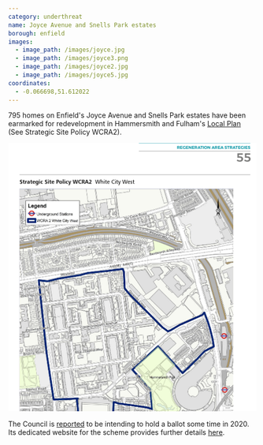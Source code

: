 ```yaml
---
category: underthreat
name: Joyce Avenue and Snells Park estates 
borough: enfield
images:
  - image_path: /images/joyce.jpg
  - image_path: /images/joyce3.png
  - image_path: /images/joyce2.jpg
  - image_path: /images/joyce5.jpg
coordinates: 
  - -0.066698,51.612022
---
```

795 homes on Enfield's Joyce Avenue and Snells Park estates have been earmarked for redevelopment in Hammersmith and Fulham's [Local Plan](https://www.lbhf.gov.uk/sites/default/files/section_attachments/local_plan_2018_web_version.pdf) (See Strategic Site Policy WCRA2). 

![](/images/whitecitywcra2.png)

The Council is [reported](https://enfielddispatch.co.uk/major-estate-plans-to-go-to-vote/) to be intending to hold a ballot some time in 2020. Its dedicated website for the scheme provides further details [here](http://www.joyceandsnells.co.uk/).
